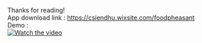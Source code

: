 Thanks for reading!  
App download link : https://csiendhu.wixsite.com/foodpheasant  
Demo :  
[![Watch the video](https://img.youtube.com/vi/t9nlB2sCmFs/maxresdefault.jpg)](https://youtu.be/t9nlB2sCmFs)
